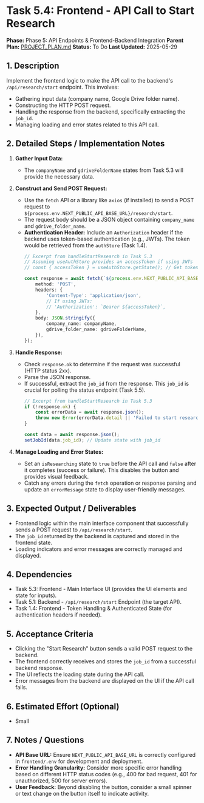 # Task 5.4: Frontend - API Call to Start Research

**Phase:** Phase 5: API Endpoints & Frontend-Backend Integration
**Parent Plan:** [PROJECT_PLAN.md](PROJECT_PLAN.md)
**Status:** To Do
**Last Updated:** 2025-05-29

## 1. Description
Implement the frontend logic to make the API call to the backend's `/api/research/start` endpoint. This involves:
*   Gathering input data (company name, Google Drive folder name).
*   Constructing the HTTP POST request.
*   Handling the response from the backend, specifically extracting the `job_id`.
*   Managing loading and error states related to this API call.

## 2. Detailed Steps / Implementation Notes

1.  **Gather Input Data:**
    *   The `companyName` and `gdriveFolderName` states from Task 5.3 will provide the necessary data.

2.  **Construct and Send POST Request:**
    *   Use the `fetch` API or a library like `axios` (if installed) to send a POST request to `${process.env.NEXT_PUBLIC_API_BASE_URL}/research/start`.
    *   The request body should be a JSON object containing `company_name` and `gdrive_folder_name`.
    *   **Authentication Header:** Include an `Authorization` header if the backend uses token-based authentication (e.g., JWTs). The token would be retrieved from the `authStore` (Task 1.4).
        ```typescript
        // Excerpt from handleStartResearch in Task 5.3
        // Assuming useAuthStore provides an accessToken if using JWTs
        // const { accessToken } = useAuthStore.getState(); // Get token from store

        const response = await fetch(`${process.env.NEXT_PUBLIC_API_BASE_URL}/research/start`, {
            method: 'POST',
            headers: {
                'Content-Type': 'application/json',
                // If using JWTs:
                // 'Authorization': `Bearer ${accessToken}`,
            },
            body: JSON.stringify({
                company_name: companyName,
                gdrive_folder_name: gdriveFolderName,
            }),
        });
        ```

3.  **Handle Response:**
    *   Check `response.ok` to determine if the request was successful (HTTP status 2xx).
    *   Parse the JSON response.
    *   If successful, extract the `job_id` from the response. This `job_id` is crucial for polling the status endpoint (Task 5.5).
        ```typescript
        // Excerpt from handleStartResearch in Task 5.3
        if (!response.ok) {
            const errorData = await response.json();
            throw new Error(errorData.detail || 'Failed to start research.');
        }

        const data = await response.json();
        setJobId(data.job_id); // Update state with job_id
        ```

4.  **Manage Loading and Error States:**
    *   Set an `isResearching` state to `true` before the API call and `false` after it completes (success or failure). This disables the button and provides visual feedback.
    *   Catch any errors during the `fetch` operation or response parsing and update an `errorMessage` state to display user-friendly messages.

## 3. Expected Output / Deliverables
*   Frontend logic within the main interface component that successfully sends a POST request to `/api/research/start`.
*   The `job_id` returned by the backend is captured and stored in the frontend state.
*   Loading indicators and error messages are correctly managed and displayed.

## 4. Dependencies
*   Task 5.3: Frontend - Main Interface UI (provides the UI elements and state for inputs).
*   Task 5.1: Backend - `/api/research/start` Endpoint (the target API).
*   Task 1.4: Frontend - Token Handling & Authenticated State (for authentication headers if needed).

## 5. Acceptance Criteria
*   Clicking the "Start Research" button sends a valid POST request to the backend.
*   The frontend correctly receives and stores the `job_id` from a successful backend response.
*   The UI reflects the loading state during the API call.
*   Error messages from the backend are displayed on the UI if the API call fails.

## 6. Estimated Effort (Optional)
*   Small

## 7. Notes / Questions
*   **API Base URL:** Ensure `NEXT_PUBLIC_API_BASE_URL` is correctly configured in `frontend/.env` for development and deployment.
*   **Error Handling Granularity:** Consider more specific error handling based on different HTTP status codes (e.g., 400 for bad request, 401 for unauthorized, 500 for server errors).
*   **User Feedback:** Beyond disabling the button, consider a small spinner or text change on the button itself to indicate activity.